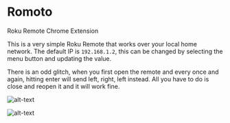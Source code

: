 # Romoto
Roku Remote Chrome Extension

This is a very simple Roku Remote that works over your local home network.
The default IP is `192.168.1.2`, this can be changed by selecting the menu button and updating the value.

There is an odd glitch, when you first open the remote and every once and again, hitting enter will send left, right, left instead. All you have to do is close and reopen it and it will work fine.

![alt-text][romoto]

![alt-text][settings]

[romoto]: https://res.cloudinary.com/djorborn/image/upload/c_scale,w_200/v1583248823/romoto_lhmdu0.jpg "Screen Shot 1"
[settings]: https://res.cloudinary.com/djorborn/image/upload/c_scale,w_200/v1583248823/romoto_settings_mejwe2.jpg "Screen Shot 2"
